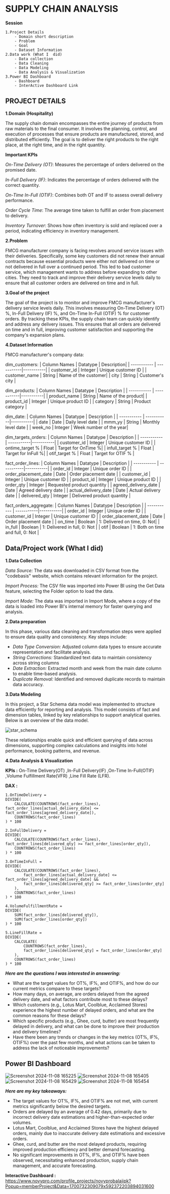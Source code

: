 
# SUPPLY CHAIN ANALYSIS
**Session** 

    1.Project Details
        - Domain short description
        - Problem
        - Goal
        - Dataset Information
    2.Data work (What I  did)
        - Data collection
        - Data Cleaning
        - Data Modeling
        - Data Analysis & Visualization
    3.Power BI Dashboard
        - Dashboard 
        - InterActive Dashboard Link
## PROJECT DETAILS 
**1.Domain (Hospitality)**

The supply chain domain encompasses the entire journey of products from raw materials to the final consumer. It involves the planning, control, and execution of processes that ensure products are manufactured, stored, and distributed efficiently. The goal is to deliver the right products to the right place, at the right time, and in the right quantity.

**Important KPIs**

*On-Time Delivery (OT)*: Measures the percentage of orders delivered on the promised date.

*In-Full Delivery (IF)*: Indicates the percentage of orders delivered with the correct quantity.

*On-Time In-Full (OTIF)*: Combines both OT and IF to assess overall delivery performance.

*Order Cycle Time*: The average time taken to fulfill an order from placement to delivery.

*Inventory Turnover*: Shows how often inventory is sold and replaced over a period, indicating efficiency in inventory management.

**2.Problem**

FMCG manufacturer company is facing revolves around service issues with their deliveries. Specifically, some key customers did not renew their annual contracts because essential products were either not delivered on time or not delivered in full over a continued period. This led to bad customer service, which management wants to address before expanding to other cities. They need to track and improve their delivery service levels daily to ensure that all customer orders are delivered on time and in full.

**3.Goal of the project**

The goal of the project is to monitor and improve FMCG manufacturer's delivery service levels daily. This involves measuring On-Time Delivery (OT) %, In-Full Delivery (IF) %, and On-Time In-Full (OTIF) % for customer orders. By tracking these KPIs, the supply chain team can quickly identify and address any delivery issues. This ensures that all orders are delivered on time and in full, improving customer satisfaction and supporting the company's expansion plans.

**4.Dataset Information**

FMCG manufacturer's company data:
  
dim_customers:
| Column Names | Datatype | Description| 
| ----------- | -----------|-----------|
| customer_id | Integer | Unique customer ID |
| customer_name | String | Name of the customer|
| city | String | Customer's city |

dim_products:
| Column Names | Datatype | Description |
| ----------- | -----------|-----------|
| product_name | String | Name of the product|
| product_id | Integer | Unique product ID | 
| category | String | Product category | 

dim_date:
| Column Names | Datatype | Description |
| ----------- | -----------|-----------| 
| date | Date | Daily level date | 
| mmm_yy | String | Monthly level date |
| week_no | Integer | Week number of the year|

dim_targets_orders:
| Column Names | Datatype | Description |
| ----------- | -----------|-----------| 
| customer_id | Integer | Unique customer ID |
| ontime_target % | Float | Target for OnTime %|
| infull_target % | Float | Target for InFull %|
| otif_target % | Float | Target for OTIF % | 

fact_order_lines:
| Column Names | Datatype | Description |
| ----------- | -----------|-----------|
| order_id | Integer | Unique order ID |
| order_placement_date | Date | Order placement date |
| customer_id | Integer | Unique customer ID |
| product_id | Integer | Unique product ID |
| order_qty | Integer | Requested product quantity |
| agreed_delivery_date | Date | Agreed delivery date |
| actual_delivery_date | Date | Actual delivery date |
| delivered_qty | Integer | Delivered product quantity |

fact_orders_aggregate:
| Column Names | Datatype | Description |
| ----------- | -----------|-----------|
| order_id | Integer | Unique order ID |
| customer_id | Integer | Unique customer ID |
| order_placement_date | Date | Order placement date |
| on_time | Boolean | 1: Delivered on time, 0: Not|
| in_full | Boolean | 1: Delivered in full, 0: Not |
| otif | Boolean | 1: Both on time and full, 0: Not |


## Data/Project work (What I  did)
**1.Data Collection**

   *Data Source:* The data was downloaded in CSV format from the "codebasis" website, which contains relevant information for the project. 

  *Import Process:* The CSV file was imported into Power BI using the Get Data feature, selecting the Folder option to load the data.

*Import Mode:* The data was imported in Import Mode, where a copy of the data is loaded into Power BI's internal memory for faster querying and analysis.

**2.Data preparation**

In this phase, various data cleaning and transformation steps were applied to ensure data quality and consistency. Key steps include:

* *Data Type Conversion:* Adjusted column data types to ensure accurate representation and facilitate analysis.
* *String Corrections:* Standardized text data to maintain consistency across string columns
* *Date Extraction:* Extracted month and week from the main date column to enable time-based analysis.
* *Duplicate Removal:* Identified and removed duplicate records to maintain data accuracy.

**3.Data Modeling**

In this project, a Star Schema data model was implemented to structure data efficiently for reporting and analysis. This model consists of fact and dimension tables, linked by key relationships to support analytical queries. Below is an overview of the data model.

![star_schema](https://github.com/user-attachments/assets/7b6e7005-f85c-4be8-8174-ed43fdcc87c6)



These relationships enable quick and efficient querying of data across dimensions, supporting complex calculations and insights into hotel performance, booking patterns, and revenue.

**4.Data Analysis & Visualization**

**KPIs :**  On-Time Delivery(OT) ,In-Full Delivery(IF) ,On-Time In-Full(OTIF) ,Volume Fulfillment Rate(VFR) ,Line Fill Rate (LFR).

**DAX :**

``` 
1.OnTimeDelivery = 
DIVIDE(
    CALCULATE(COUNTROWS(fact_order_lines), fact_order_lines[actual_delivery_date] <= fact_order_lines[agreed_delivery_date]),
    COUNTROWS(fact_order_lines)
) * 100

```

```
2.InFullDelivery = 
DIVIDE(
    CALCULATE(COUNTROWS(fact_order_lines), fact_order_lines[delivered_qty] >= fact_order_lines[order_qty]),
    COUNTROWS(fact_order_lines)
) * 100

```

```
3.OnTimeInFull = 
DIVIDE(
    CALCULATE(COUNTROWS(fact_order_lines), 
        fact_order_lines[actual_delivery_date] <= fact_order_lines[agreed_delivery_date] && 
        fact_order_lines[delivered_qty] >= fact_order_lines[order_qty]
    ),
    COUNTROWS(fact_order_lines)
) * 100

```

```
4.VolumeFulfillmentRate = 
DIVIDE(
    SUM(fact_order_lines[delivered_qty]),
    SUM(fact_order_lines[order_qty])
) * 100

```
```
5.LineFillRate = 
DIVIDE(
    CALCULATE(
        COUNTROWS(fact_order_lines),
        fact_order_lines[delivered_qty] = fact_order_lines[order_qty]
    ),
    COUNTROWS(fact_order_lines)
) * 100

```
***Here are the questions I was interested in answering:***
* What are the target values for OT%, IF%, and OTIF%, and how do our current metrics compare to these targets?
* How many days, on average, are orders delayed from the agreed delivery date, and what factors contribute most to these delays?
* Which customers (e.g., Lotus Mart, Coolblue, Acclaimed Stores) experience the highest number of delayed orders, and what are the common reasons for these delays?
* Which specific products (e.g., Ghee, curd, butter) are most frequently delayed in delivery, and what can be done to improve their production and delivery timelines?
* Have there been any trends or changes in the key metrics (OT%, IF%, OTIF%) over the past few months, and what actions can be taken to address the lack of noticeable improvements?


## Power BI Dashboard

![Screenshot 2024-11-08 165225](https://github.com/user-attachments/assets/fc342448-27ab-4a9d-b06b-ee92dc90b18f)
![Screenshot 2024-11-08 165405](https://github.com/user-attachments/assets/12ea396c-3185-4a4b-b787-11ae98db1221)
![Screenshot 2024-11-08 165429](https://github.com/user-attachments/assets/e9126083-0c5f-45b0-b707-fc1db5d88ed7)
![Screenshot 2024-11-08 165454](https://github.com/user-attachments/assets/d907ad08-be0f-4ade-9165-fea0eb954e9e)


***Here are my key takeaways:***

* The target values for OT%, IF%, and OTIF% are not met, with current metrics significantly below the desired targets.
* Orders are delayed by an average of 0.42 days, primarily due to incorrect delivery date estimations and higher-than-expected order volumes.
* Lotus Mart, Coolblue, and Acclaimed Stores have the highest delayed orders, mainly due to inaccurate delivery date estimations and excessive orders.
* Ghee, curd, and butter are the most delayed products, requiring improved production efficiency and better demand forecasting.
* No significant improvements in OT%, IF%, and OTIF% have been observed, necessitating enhanced production, supply chain management, and accurate forecasting.

**Interactive Dashboard :** https://www.novypro.com/profile_projects/novyprobalajipk?Popup=memberProject&Data=1700732309079x592372203894031600






















